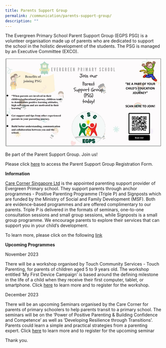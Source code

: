 ```yaml
---
title: Parents Support Group
permalink: /communication/parents-support-group/
description: ""
---
```

The Evergreen Primary School Parent Support Group (EGPS PSG) is a volunteer organisation made up of parents who are dedicated to support the school in the holistic development of the students. The PSG is managed by an Executive Committee (EXCO).

![](/images/PSG/parents%20support%20group.jpg)

Be part of the Parent Support Group. Join us!  
  
Please click [here](https://docs.google.com/forms/d/e/1FAIpQLScN0xPCCpDFdQQ1m5sPAki6km06Qvigg5RRQbULxI9iYZWCIQ/viewform) to access the Parent Support Group Registration Form.  
  
  
**Information**  
  
[Care Corner Singapore Ltd](http://www.carecorner.org.sg/) is the appointed parenting support provider of Evergreen Primary school. They support parents through anchor programmes - Positive Parenting Programme (Triple P) and Signposts which are funded by the Ministry of Social and Family Development (MSF). Both are evidence-based programmes and are offered complimentary to our parents. Triple P is delivered in the formats of seminars, one-to-one consultation sessions and small group sessions, while Signposts is a small group programme. We encourage parents to explore their services that can support you in your child’s development. 

To learn more, please click on the following [link](https://www.carecorner.org.sg/parenting-support)

**Upcoming Programmes**

November 2023

There will be a workshop organised by Touch Community Services - Touch Parenting, for parents of children aged 5 to 9 years old. The workshop entitled ‘My First Device Campaign’ is based around the defining milestone in the life of a child when they receive their first computer, tablet, or smartphone. Click [here](/files/PSG/first%20device%20campaign%20(public%20workshop%202).pdf) to learn more and to register for the workshop. 

December 2023

There will be an upcoming Seminars organised by the Care Corner for parents of primary schoolers to help parents transit to a primary school. The seminars will be on the ‘Power of Positive Parenting & Building Confidence and Competence’ as well as ‘Developing Resilience through Transitions’. Parents could learn a simple and practical strategies from a parenting expert. Click [here](/files/PSG/p1%20transition%20(dec%202023).pdf) to learn more and to register for the upcoming seminar

Thank you.